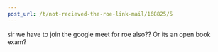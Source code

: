 ```yaml
---
post_url: /t/not-recieved-the-roe-link-mail/168825/5
---
```

sir we have to join the google meet for roe also?? Or its an open book exam?